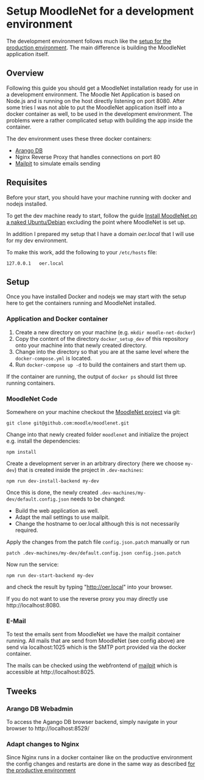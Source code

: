 # Setup MoodleNet for a development environment

The development environment follows much like the
[setup for the production environment](docker_setup.md). The main difference
is building the MoodleNet application itself.

## Overview

Following this guide you should get a MoodleNet installation ready for use in a
development environment. The Moodle Net Application is based on Node.js and is
running on the host directly listening on port 8080. After some tries I was not
able to put the MoodleNet application itself into a docker container as well,
to be used in the development environment. The problems were a rather
complicated setup with building the app inside the container.

The dev environment uses these three docker containers:

* [Arango DB](https://hub.docker.com/_/arangodb)
* Nginx Reverse Proxy that handles connections on port 80
* [Mailpit](https://hub.docker.com/r/axllent/mailpit) to simulate emails sending

## Requisites

Before your start, you should have your machine running with docker and nodejs installed.

To get the dev machine ready to start, follow the guide 
[Install MoodleNet on a naked Ubuntu/Debian](./install_debian.md) excluding
the point where MoodleNet is set up.

In addition I prepared my setup that I have a domain *oer.local* that I will use
for my dev environment.

To make this work, add the following to your `/etc/hosts` file:
```
127.0.0.1	oer.local
```

## Setup

Once you have installed Docker and nodejs we may start with the setup here to get the containers
running and MoodleNet installed.

### Application and Docker container

1. Create a new directory on your machine (e.g. `mkdir moodle-net-docker`)
1. Copy the content of the directory `docker_setup_dev` of this repository onto your machine
into that newly created directory.
1. Change into the directory so that you are at the same level where the
`docker-compose.yml` is located.
1. Run `docker-compose up -d` to build the containers and start them up.

If the container are running, the output of `docker ps` should list three
running containers.

### MoodleNet Code

Somewhere on your machine checkout the
[MoodleNet project](https://github.com/moodle/moodlenet) via git:
```
git clone git@github.com:moodle/moodlenet.git
```

Change into that newly created folder `moodlenet` and initialize the project
e.g. install the dependencies:
```
npm install
```

Create a development server in an arbitrary directory (here we choose `my-dev`)
that is created inside the project in `.dev-machines`:
```
npm run dev-install-backend my-dev
```

Once this is done, the newly created `.dev-machines/my-dev/default.config.json`
needs to be changed:

- Build the web application as well.
- Adapt the mail settings to use mailpit.
- Change the hostname to oer.local although this is not necessarily required.

Apply the changes from the patch file `config.json.patch` manually or run
```
patch .dev-machines/my-dev/default.config.json config.json.patch
```

Now run the service:
```
npm run dev-start-backend my-dev
```

and check the result by typing "http://oer.local" into your browser.

If you do not want to use the reverse proxy you may directly use
http://localhost:8080.

### E-Mail

To test the emails sent from MoodleNet we have the mailpit container running.
All mails that are send from MoodleNet (see config above) are send via
localhost:1025 which is the SMTP port provided via the docker container.

The mails can be checked using the webfrontend of
[mailpit](https://github.com/axllent/mailpit) which is accessible
at http://localhost:8025.

## Tweeks

### Arango DB Webadmin

To access the Agango DB browser backend, simply navigate in your browser to
http://localhost:8529/

### Adapt changes to Nginx

Since Nginx runs in a docker container like on the productive environment
the config changes and restarts are done in the same way as described
[for the productive environment](docker_setup.md#adapt-changes-to-nginx)
